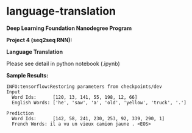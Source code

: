 # language-translation  

**Deep Learning Foundation Nanodegree Program**  

**Project 4 (seq2seq RNN):**  
  
**Language Translation**   
  
Please see detail in python notebook (.ipynb)  
  
**Sample Results:**  
```
INFO:tensorflow:Restoring parameters from checkpoints/dev
Input
  Word Ids:      [120, 13, 141, 55, 198, 12, 66]
  English Words: ['he', 'saw', 'a', 'old', 'yellow', 'truck', '.']

Prediction
  Word Ids:      [142, 58, 241, 230, 253, 92, 339, 290, 1]
  French Words: il a vu un vieux camion jaune . <EOS>
```
